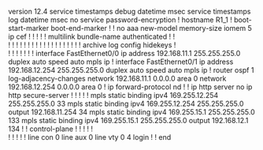 version 12.4
service timestamps debug datetime msec
service timestamps log datetime msec
no service password-encryption
!
hostname R1_1
!
boot-start-marker
boot-end-marker
!
!
no aaa new-model
memory-size iomem 5
ip cef
!
!
!
!
!
multilink bundle-name authenticated
!
!         
!
!
!
!
!
!
!
!
!
!
!
!
!
!
!
!
!
!
!
archive
 log config
  hidekeys
!         
!
!
!
!
!
!
!
interface FastEthernet0/0
 ip address 192.168.11.1 255.255.255.0
 duplex auto
 speed auto
 mpls ip
!
interface FastEthernet0/1
 ip address 192.168.12.254 255.255.255.0
 duplex auto
 speed auto
 mpls ip
!
router ospf 1
 log-adjacency-changes
 network 192.168.11.1 0.0.0.0 area 0
 network 192.168.12.254 0.0.0.0 area 0
!
ip forward-protocol nd
!
!
ip http server
no ip http secure-server
!
!
!
!
!
mpls static binding ipv4 169.255.12.254 255.255.255.0 33
mpls static binding ipv4 169.255.12.254 255.255.255.0 output 192.168.11.254 34
mpls static binding ipv4 169.255.15.1 255.255.255.0 133
mpls static binding ipv4 169.255.15.1 255.255.255.0 output 192.168.12.1 134
!
!
control-plane
!
!
!
!
!         
!
!
!
!
!
line con 0
line aux 0
line vty 0 4
 login
!
!
end